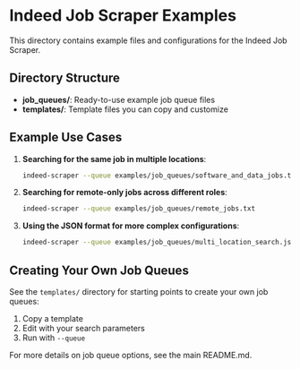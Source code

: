# Indeed Job Scraper Examples

This directory contains example files and configurations for the Indeed Job Scraper.

## Directory Structure

- **job_queues/**: Ready-to-use example job queue files
- **templates/**: Template files you can copy and customize

## Example Use Cases

1. **Searching for the same job in multiple locations**:
   ```bash
   indeed-scraper --queue examples/job_queues/software_and_data_jobs.txt
   ```

2. **Searching for remote-only jobs across different roles**:
   ```bash
   indeed-scraper --queue examples/job_queues/remote_jobs.txt
   ```

3. **Using the JSON format for more complex configurations**:
   ```bash
   indeed-scraper --queue examples/job_queues/multi_location_search.json
   ```

## Creating Your Own Job Queues

See the `templates/` directory for starting points to create your own job queues:

1. Copy a template
2. Edit with your search parameters
3. Run with `--queue`

For more details on job queue options, see the main README.md. 